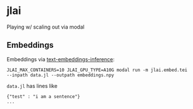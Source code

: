 # jlai

Playing w/ scaling out via modal

## Embeddings

Embeddings via [text-embeddings-inference](https://github.com/huggingface/text-embeddings-inference):
```
JLAI_MAX_CONTAINERS=10 JLAI_GPU_TYPE=A10G modal run -m jlai.embed.tei --inpath data.jl --outpath embeddings.npy
```

`data.jl` has lines like
```
{"test" : "i am a sentence"}
...
```
